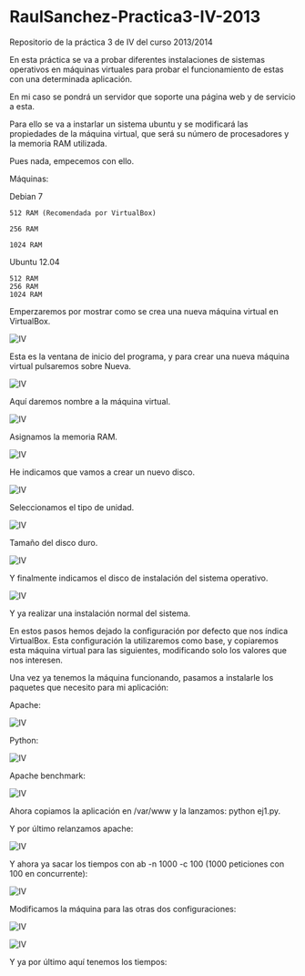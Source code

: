 RaulSanchez-Practica3-IV-2013
=============================

Repositorio de la práctica 3 de IV del curso 2013/2014

En esta práctica se va a probar diferentes instalaciones de sistemas operativos en máquinas virtuales para probar el funcionamiento de estas con una determinada aplicación.

En mi caso se pondrá un servidor que soporte una página web y de servicio a esta.

Para ello se va a instarlar un sistema ubuntu y se modificará las propiedades de la máquina virtual, que será su número de procesadores y la memoria RAM utilizada.

Pues nada, empecemos con ello.


Máquinas:

Debian 7

	512 RAM (Recomendada por VirtualBox)

	256 RAM

	1024 RAM

Ubuntu 12.04

	512 RAM
	256 RAM
	1024 RAM


Emperzaremos por mostrar como se crea una nueva máquina virtual en VirtualBox.

![IV](https://dl.dropboxusercontent.com/s/ibuts86t3xgbjmo/1.png)

Esta es la ventana de inicio del programa, y para crear una nueva máquina virtual pulsaremos sobre Nueva.


![IV](https://dl.dropboxusercontent.com/s/tk4hfma679lcv4v/2.png)

Aquí daremos nombre a la máquina virtual.

![IV](https://dl.dropboxusercontent.com/s/m2s3f1kwnkmtn25/3.png)

Asignamos la memoria RAM.

![IV](https://dl.dropboxusercontent.com/s/mx2c2ju0qwjnmor/4.png)

He indicamos que vamos a crear un nuevo disco.

![IV](https://dl.dropboxusercontent.com/s/xg36xp6sfjc0tje/5.png)

Seleccionamos el tipo de unidad.

![IV](https://dl.dropboxusercontent.com/s/qevsdwbaw9bvd5v/6.png)

Tamaño del disco duro.

![IV](https://dl.dropboxusercontent.com/s/aeryv4pbcfyzuhn/7.png)

Y finalmente indicamos el disco de instalación del sistema operativo.

![IV](https://dl.dropboxusercontent.com/s/rxj49mpibtonldx/8.png)

Y ya realizar una instalación normal del sistema.


En estos pasos hemos dejado la configuración por defecto que nos índica VirtualBox. Esta configuración la utilizaremos como base, y copiaremos esta máquina virtual para las siguientes, modificando solo los valores que nos interesen.


Una vez ya tenemos la máquina funcionando, pasamos a instalarle los paquetes que necesito para mi aplicación:

Apache:

![IV](https://dl.dropboxusercontent.com/s/8fdf0ghk8t365au/10.png)


Python:

![IV](https://dl.dropboxusercontent.com/s/2orslkm9nbpr3mo/11.png)

Apache benchmark:

![IV](https://dl.dropboxusercontent.com/s/yr30g1x3hfdepo3/13.png)

Ahora copiamos la aplicación en /var/www y la lanzamos: python ej1.py.


Y por último relanzamos apache:

![IV](https://dl.dropboxusercontent.com/s/ak9qnbw0jsjd95m/14.png)


Y ahora ya sacar los tiempos con ab -n 1000 -c 100 (1000 peticiones con 100 en concurrente):

![IV](https://dl.dropboxusercontent.com/s/eerdvobuf8gsot3/15.png)


Modificamos la máquina para las otras dos configuraciones:


![IV](https://dl.dropboxusercontent.com/s/gvsrnhqi6wpful8/16.png)


![IV](https://dl.dropboxusercontent.com/s/a9h4hz3vw3nimv1/17.png)


Y ya por último aquí tenemos los tiempos:



